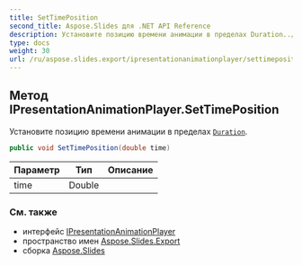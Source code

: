 ```yaml
---
title: SetTimePosition
second_title: Aspose.Slides для .NET API Reference
description: Установите позицию времени анимации в пределах Duration../duration.
type: docs
weight: 30
url: /ru/aspose.slides.export/ipresentationanimationplayer/settimeposition/
---
```


## Метод IPresentationAnimationPlayer.SetTimePosition

Установите позицию времени анимации в пределах [`Duration`](../duration).

```csharp
public void SetTimePosition(double time)
```

| Параметр | Тип | Описание |
| --- | --- | --- |
| time | Double |  |

### См. также

* интерфейс [IPresentationAnimationPlayer](../../ipresentationanimationplayer)
* пространство имен [Aspose.Slides.Export](../../ipresentationanimationplayer)
* сборка [Aspose.Slides](../../../)

<!-- DO NOT EDIT: сгенерировано xmldocmd для Aspose.Slides.dll -->